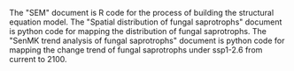 The "SEM" document is R code for the process of building the structural equation model.
The "Spatial distribution of fungal saprotrophs" document is python code for mapping the distribution of fungal saprotrophs.
The "SenMK trend analysis of fungal saprotrophs" document is python code for mapping the change trend of fungal saprotrophs under ssp1-2.6 from current to 2100.
